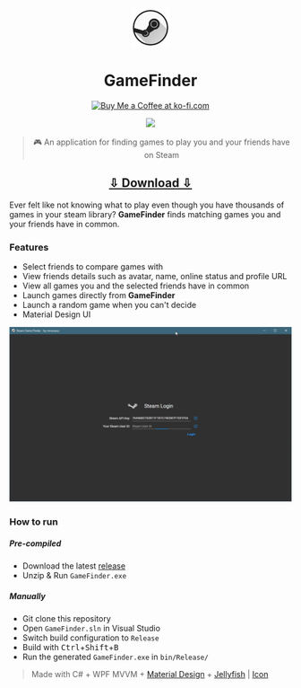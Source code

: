 <p align="center">
    <img src="Images/icon.png" width=70>
    <h1 align="center">GameFinder</h1>
    <p align="center">
        <a href='https://ko-fi.com/F1F8CLXG' target='_blank'><img height='36' style='border:0px;height:36px;' src='https://az743702.vo.msecnd.net/cdn/kofi2.png?v=0' border='0' alt='Buy Me a Coffee at ko-fi.com' /></a>
    </p>
    <p align="center">
        <a href="https://github.com/mrousavy/GameFinder/releases/latest"><img src="https://img.shields.io/github/downloads/mrousavy/GameFinder/total.svg"></a>
    </p>
    <blockquote align="center">
    <p>🎮 An application for finding games to play you and your friends have on Steam</p>
    </blockquote>
    <h2 align="center"><a href="#how-to-run">⇩ Download ⇩</a></h2>
</p>

Ever felt like not knowing what to play even though you have thousands of games in your steam library? **GameFinder** finds matching games you and your friends have in common.

### Features
* Select friends to compare games with
* View friends details such as avatar, name, online status and profile URL
* View all games you and the selected friends have in common
* Launch games directly from **GameFinder**
* Launch a random game when you can't decide
* Material Design UI

<p align="center">
    <img src="Images/demo.gif" alt="Demo GIF" width=800 />
</p>

### How to run
##### Pre-compiled
* Download the latest [release](https://github.com/mrousavy/GameFinder/releases/latest)
* Unzip & Run `GameFinder.exe`

##### Manually
* Git clone this repository
* Open `GameFinder.sln` in Visual Studio
* Switch build configuration to `Release`
* Build with <kbd>Ctrl</kbd>+<kbd>Shift</kbd>+<kbd>B</kbd>
* Run the generated `GameFinder.exe` in `bin/Release/`


> Made with C# + WPF MVVM + [Material Design](https://github.com/ButchersBoy/MaterialDesignInXamlToolkit) + [Jellyfish](https://github.com/mrousavy/Jellyfish) | [Icon](http://www.iconarchive.com/show/enkel-icons-by-froyoshark/Steam-icon.html)
